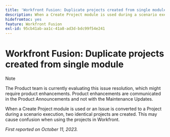 ```yaml
---
title: 'Workfront Fusion: Duplicate projects created from single module'
description: When a Create Project module is used during a scenario execution, two identical projects are created. This may cause confusion when using the projects in Workfront.
hidefromtoc: yes
feature: Workfront Fusion
exl-id: 95cb41ab-aa1c-41a8-ad3d-bdc99f54e241
---
```

# Workfront Fusion: Duplicate projects created from single module

<!--Fusion, WF TOCs-->

>[!NOTE]
>
>The Product team is currently evaluating this issue resolution, which might require product enhancements. Product enhancements are communicated in the Product Announcements and not with the Maintenance Updates.

When a Create Project module is used  or an Issue is converted to a Project during a scenario execution, two identical projects are created. This may cause confusion when using the projects in Workfront.

_First reported on October 11, 2023._
